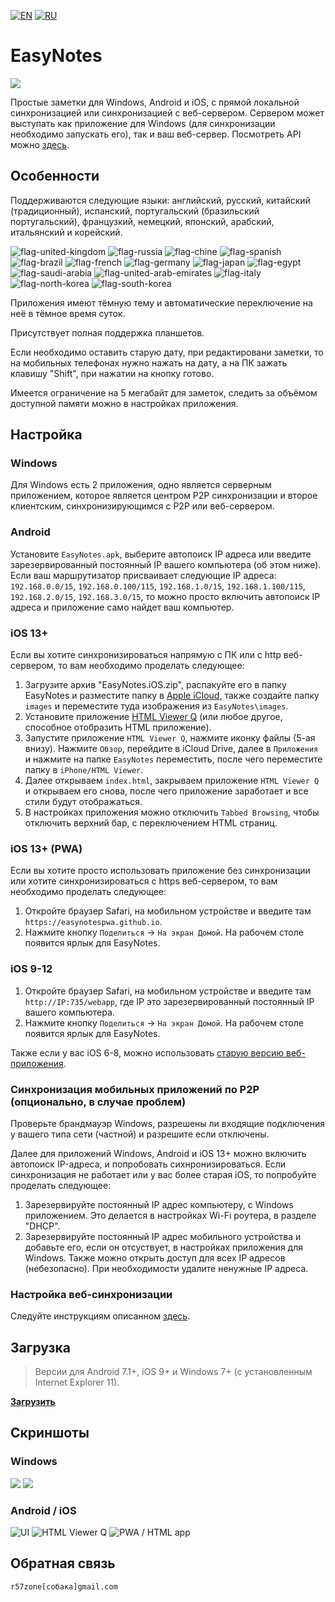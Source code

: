 [![EN](https://user-images.githubusercontent.com/9499881/33184537-7be87e86-d096-11e7-89bb-f3286f752bc6.png)](https://github.com/r57zone/EasyNotes/) 
[![RU](https://user-images.githubusercontent.com/9499881/27683795-5b0fbac6-5cd8-11e7-929c-057833e01fb1.png)](https://github.com/r57zone/EasyNotes/blob/master/README.RU.md) 
# EasyNotes
![](https://user-images.githubusercontent.com/9499881/100446367-1cd14000-30c8-11eb-8e82-335f134a8c95.png)

Простые заметки для Windows, Android и iOS, с прямой локальной синхронизацией или синхронизацией с веб-сервером. Сервером может выступать как приложение для Windows (для синхронизации необходимо запускать его), так и ваш веб-сервер. Посмотреть API можно [здесь](https://github.com/r57zone/EasyNotes/blob/master/API.RU.md).

## Особенности
Поддерживаются следующие языки: английский, русский, китайский (традиционный), испанский, португальский (бразильский португальский), французкий, немецкий, японский, арабский, итальянский и корейский.

![flag-united-kingdom](https://github.com/user-attachments/assets/8c03c9b8-d154-466f-b9c4-6ea60278d537)
![flag-russia](https://user-images.githubusercontent.com/9499881/27683795-5b0fbac6-5cd8-11e7-929c-057833e01fb1.png)
![flag-chine](https://github.com/user-attachments/assets/16848591-2baf-4300-893b-b95d5249a34e)
![flag-spanish](https://github.com/user-attachments/assets/a892b7ce-d83f-4914-9c54-9ba16c9c9e38)
![flag-brazil](https://github.com/user-attachments/assets/f2544579-81df-43b4-94c5-59c569828182)
![flag-french](https://github.com/user-attachments/assets/57f54331-32a3-4146-823c-4aa85a4c6669)
![flag-germany](https://github.com/user-attachments/assets/11066aa3-7c0d-4507-9df1-cad00fe53fad)
![flag-japan](https://github.com/user-attachments/assets/37cfc183-4de7-4d5a-a698-0da1286a6ee1)
![flag-egypt](https://github.com/user-attachments/assets/44399d0f-f05f-4d44-a4ab-13b6d7ded087)
![flag-saudi-arabia](https://github.com/user-attachments/assets/07d7d133-5a21-4bde-8c37-c1ef3772ac91)
![flag-united-arab-emirates](https://github.com/user-attachments/assets/81d3b610-a2f4-44c9-b2ad-20e4d7cfb2b2)
![flag-italy](https://github.com/user-attachments/assets/692490d6-bc53-446f-99b8-bf2becb8ec0d)
![flag-north-korea](https://github.com/user-attachments/assets/5b315a3d-6ce0-4cbb-b7a3-133ef2bcb2c5)
![flag-south-korea](https://github.com/user-attachments/assets/ed3d3778-9193-444a-85fd-ac5dd7bc91c6)


Приложения имеют тёмную тему и автоматические переключение на неё в тёмное время суток.


Присутствует полная поддержка планшетов.


Если необходимо оставить старую дату, при редактировани заметки, то на мобильных телефонах нужно нажать на дату, а на ПК зажать клавишу "Shift", при нажатии на кнопку готово.


Имеется ограничение на 5 мегабайт для заметок, следить за объёмом доступной памяти можно в настройках приложения.

## Настройка
### Windows
Для Windows есть 2 приложения, одно является серверным приложением, которое является центром P2P синхронизации и второе клиентским, синхронизирующимся с P2P или веб-сервером.

### Android
Установите `EasyNotes.apk`, выберите автопоиск IP адреса или введите зарезервированный постоянный IP вашего компьютера (об этом ниже). Если ваш маршрутизатор присваивает следующие IP адреса: `192.168.0.0/15`, `192.168.0.100/115`, `192.168.1.0/15`, `192.168.1.100/115`, `192.168.2.0/15`, `192.168.3.0/15`, то можно просто включить автопоиск IP адреса и приложение само найдет ваш компьютер.

### iOS 13+
Если вы хотите синхронизироваться напрямую с ПК или с http веб-сервером, то вам необходимо проделать следующее:
1. Загрузите архив "EasyNotes.iOS.zip", распакуйте его в папку EasyNotes и разместите папку в [Apple iCloud](https://www.icloud.com/iclouddrive/), также создайте папку `images` и переместите туда изображения из `EasyNotes\images`.
2. Установите приложение [HTML Viewer Q](https://apps.apple.com/us/app/html-viewer-q/id810042973) (или любое другое, способное отобразить HTML приложение).
3. Запустите приложение `HTML Viewer Q`, нажмите иконку файлы (5-ая внизу). Нажмите `Обзор`, перейдите в iCloud Drive, далее в `Приложения` и нажмите на папке `EasyNotes` переместить, после чего переместите папку в `iPhone/HTML Viewer`.
4. Далее открываем `index.html`, закрываем приложение `HTML Viewer Q` и открываем его снова, после чего приложение заработает и все стили будут отображаться.
5. В настройках приложения можно отключить `Tabbed Browsing`, чтобы отключить верхний бар, с переключением HTML страниц.

### iOS 13+ (PWA)
Если вы хотите просто использовать приложение без синхронизации или хотите синхронизироваться с https веб-сервером, то вам необходимо проделать следующее:
1. Откройте браузер Safari, на мобильном устройстве и введите там `https://easynotespwa.github.io`.
2. Нажмите кнопку `Поделиться` → `На экран Домой`. На рабочем столе появится ярлык для EasyNotes.

### iOS 9-12
1. Откройте браузер Safari, на мобильном устройстве и введите там `http://IP:735/webapp`, где IP это зарезервированный постоянный IP вашего компьютера.
2. Нажмите кнопку `Поделиться` → `На экран Домой`. На рабочем столе появится ярлык для EasyNotes.

Также если у вас iOS 6-8, можно использовать [старую версию веб-приложения](https://github.com/r57zone/EasyNotes/releases/download/0.8.7/EasyNotes.iOS.6-8.support.fix.zip).

### Синхронизация мобильных приложений по P2P (опционально, в случае проблем)
Проверьте брандмауэр Windows, разрешены ли входящие подключения у вашего типа сети (частной) и разрешите если отключены. 

Далее для приложений Windows, Android и iOS 13+ можно включить автопоиск IP-адреса, и попробовать сихнронизироваться. Если синхронизация не работает или у вас более старая iOS, то попробуйте проделать следующее:
1. Зарезервируйте постоянный IP адрес компьютеру, с Windows приложением. Это делается в настройках Wi-Fi роутера, в разделе "DHCP".
2. Зарезервируйте постоянный IP адрес мобильного устройства и добавьте его, если он отсуствует, в настройках приложения для Windows. Также можно открыть доступ для всех IP адресов (небезопасно). При необходимости удалите ненужные IP адреса.

### Настройка веб-синхронизации
Следуйте инструкциям описанном [здесь](https://github.com/r57zone/EasyNotes/tree/master/Source/Web).

## Загрузка
>Версии для Android 7.1+, iOS 9+ и Windows 7+ (с установленным Internet Explorer 11).

**[Загрузить](https://github.com/r57zone/EasyNotes/releases)**

## Скриншоты
### Windows
[![](https://github.com/user-attachments/assets/8c27ae18-10ae-49f0-9be2-bad14172166c)](https://github.com/user-attachments/assets/36da3bcd-ac0d-474c-a733-dc70f4b035f7)
[![](https://github.com/user-attachments/assets/868fa151-ce97-447a-b87e-a8b435e8b29b)](https://github.com/user-attachments/assets/33a7e206-ae5a-438d-b1c2-92a2b95070a5)

### Android / iOS
![UI](https://github.com/user-attachments/assets/3e241777-79cf-4cdc-ab20-b322a0d2f099)
![HTML Viewer Q](https://github.com/user-attachments/assets/6496fda0-4566-4eae-80d6-0fb7fa1ae880)
![PWA / HTML app](https://github.com/user-attachments/assets/4cec5cb1-4bf8-4f9a-98e8-ce646bab1998)

## Обратная связь
`r57zone[собака]gmail.com`
